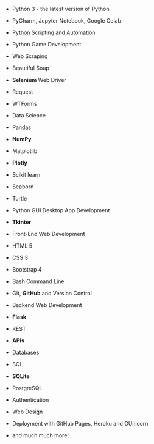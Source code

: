 <ul><li><p>Python 3 - the latest version of Python</p></li><li><p>PyCharm, Jupyter Notebook, Google Colab</p></li><li><p>Python&nbsp;Scripting and Automation</p></li><li><p>Python Game Development</p></li><li><p>Web Scraping</p></li><li><p>Beautiful Soup</p></li><li><p><strong>Selenium</strong> Web Driver</p></li><li><p>Request</p></li><li><p>WTForms</p></li><li><p>Data Science</p></li><li><p>Pandas</p></li><li><p><strong>NumPy</strong></p></li><li><p>Matplotlib</p></li><li><p><strong>Plotly</strong></p></li><li><p>Scikit learn</p></li><li><p>Seaborn</p></li><li><p>Turtle</p></li><li><p>Python GUI Desktop App Development</p></li><li><p><strong>Tkinter</strong></p></li><li><p>Front-End Web Development</p></li><li><p>HTML 5</p></li><li><p>CSS 3</p></li><li><p>Bootstrap 4</p></li><li><p>Bash Command Line</p></li><li><p>Git, <strong>GitHub</strong> and Version Control</p></li><li><p>Backend Web Development</p></li><li><p><strong>Flask</strong></p></li><li><p>REST</p></li><li><p><strong>APIs</strong></p></li><li><p>Databases</p></li><li><p>SQL</p></li><li><p><strong>SQLite</strong></p></li><li><p>PostgreSQL</p></li><li><p>Authentication</p></li><li><p>Web Design</p></li><li><p>Deployment with GitHub Pages, Heroku and GUnicorn</p></li><li><p>and much much more!</p></li></ul>

